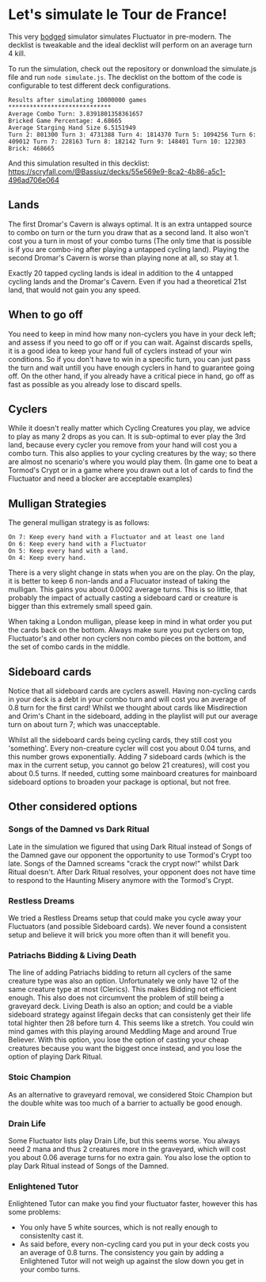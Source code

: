 # Let's simulate le Tour de France! 

This very [bodged](https://www.youtube.com/watch?v=lIFE7h3m40U) simulator simulates Fluctuator in pre-modern. The decklist is tweakable and the ideal decklist will perform on an average turn 4 kill.

To run the simulation, check out the repository or donwnload the simulate.js file and run `node simulate.js`. The decklist on the bottom of the code is configurable to test different deck configurations.

```
Results after simulating 10000000 games
*****************************
Average Combo Turn: 3.8391801358361657
Bricked Game Percentage: 4.68665
Average Starging Hand Size 6.5151949
Turn 2: 801300 Turn 3: 4731388 Turn 4: 1814370 Turn 5: 1094256 Turn 6: 409012 Turn 7: 228163 Turn 8: 182142 Turn 9: 148401 Turn 10: 122303 Brick: 468665
```

And this simulation resulted in this decklist:
https://scryfall.com/@Bassiuz/decks/55e569e9-8ca2-4b86-a5c1-496ad706e064

## Lands
The first Dromar's Cavern is always optimal. It is an extra untapped source to combo on turn or the turn you draw that as a second land. It also won't cost you a turn in most of your combo turns (The only time that is possible is if you are combo-ing after playing a untapped cycling land).
Playing the second Dromar's Cavern is worse than playing none at all, so stay at 1.

Exactly 20 tapped cycling lands is ideal in addition to the 4 untapped cycling lands and the Dromar's Cavern. Even if you had a theoretical 21st land, that would not gain you any speed.

## When to go off
You need to keep in mind how many non-cyclers you have in your deck left; and assess if you need to go off or if you can wait. Against discards spells, it is a good idea to keep your hand full of cyclers instead of your win conditions. So if you don't have to win in a specific turn, you can just pass the turn and wait untill you have enough cyclers in hand to guarantee going off. On the other hand, if you already have a critical piece in hand, go off as fast as possible as you already lose to discard spells.

## Cyclers
While it doesn't really matter which Cycling Creatures you play, we advice to play as many 2 drops as you can. It is sub-optimal to ever play the 3rd land, because every cycler you remove from your hand will cost you a combo turn.
This also applies to your cycling creatures by the way; so there are almost no scenario's where you would play them. (In game one to beat a Tormod's Crypt or in a game where you drawn out a lot of cards to find the Fluctuator and need a blocker are acceptable examples)

## Mulligan Strategies

The general mulligan strategy is as follows:

```
On 7: Keep every hand with a Fluctuator and at least one land
On 6: Keep every hand with a Fluctuator
On 5: Keep every hand with a land.
On 4: Keep every hand.
```

There is a very slight change in stats when you are on the play. On the play, it is better to keep 6 non-lands and a Flucuator instead of taking the mulligan. This gains you about 0.0002 average turns. This is so little, that probably the impact of actually casting a sideboard card or creature is bigger than this extremely small speed gain.

When taking a London mulligan, please keep in mind in what order you put the cards back on the bottom. Always make sure you put cyclers on top, Fluctuator's and other non cyclers non combo pieces on the bottom, and the set of combo cards in the middle. 
## Sideboard cards
Notice that all sideboard cards are cyclers aswell. Having non-cycling cards in your deck is a debt in your combo turn and will cost you an average of 0.8 turn for the first card!
Whilst we thought about cards like Misdirection and Orim's Chant in the sideboard, adding in the playlist will put our average turn on about turn 7; which was unacceptable.

Whilst all the sideboard cards being cycling cards, they still cost you 'something'. Every non-creature cycler will cost you about 0.04 turns, and this number grows exponentially. Adding 7 sideboard cards (which is the max in the current setup, you cannot go below 21 creatures), will cost you about 0.5 turns.
If needed, cutting some mainboard creatures for mainboard sideboard options to broaden your package is optional, but not free.

## Other considered options
### Songs of the Damned vs Dark Ritual
Late in the simulation we figured that using Dark Ritual instead of Songs of the Damned gave our opponent the opportunity to use Tormod's Crypt too late. Songs of the Damned screams "crack the crypt now!" whilst Dark Ritual doesn't. After Dark Ritual resolves, your opponent does not have time to respond to the Haunting Misery anymore with the Tormod's Crypt.
### Restless Dreams
We tried a Restless Dreams setup that could make you cycle away your Fluctuators (and possible Sideboard cards). We never found a consistent setup and believe it will brick you more often than it will benefit you.
### Patriachs Bidding & Living Death
The line of adding Patriachs bidding to return all cyclers of the same creature type was also an option. Unfortunately we only have 12 of the same creature type at most (Clerics). This makes Bidding not efficient enough. This also does not circumvent the problem of still being a graveyard deck.
Living Death is also an option; and could be a viable sideboard strategy against lifegain decks that can consistenly get their life total highter then 28 before turn 4. This seems like a stretch. You could win mind games with this playing around Meddling Mage and around True Believer. With this option, you lose the option of casting your cheap creatures because you want the biggest once instead, and you lose the option of playing Dark Ritual.
### Stoic Champion
As an alternative to graveyard removal, we considered Stoic Champion but the double white was too much of a barrier to actually be good enough.
### Drain Life
Some Fluctuator lists play Drain Life, but this seems worse. You always need 2 mana and thus 2 creatures more in the graveyard, which will cost you about 0.06 average turns for no extra gain. You also lose the option to play Dark Ritual instead of Songs of the Damned.
### Enlightened Tutor
Enlightened Tutor can make you find your fluctuator faster, however this has some problems:
- You only have 5 white sources, which is not really enough to consistenlty cast it.
- As said before, every non-cycling card you put in your deck costs you an average of 0.8 turns. The consistency you gain by adding a Enlightened Tutor will not weigh up against the slow down you get in your combo turns.
